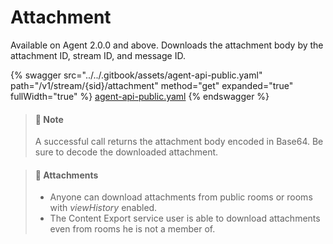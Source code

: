 # Attachment

Available on Agent 2.0.0 and above. Downloads the attachment body by the attachment ID, stream ID, and message ID.

{% swagger src="../../.gitbook/assets/agent-api-public.yaml" path="/v1/stream/{sid}/attachment" method="get" expanded="true" fullWidth="true" %}
[agent-api-public.yaml](../../.gitbook/assets/agent-api-public.yaml)
{% endswagger %}

> #### 🚧 Note
>
> A successful call returns the attachment body encoded in Base64. Be sure to decode the downloaded attachment.

> #### 📘 Attachments
>
> * Anyone can download attachments from public rooms or rooms with _viewHistory_ enabled.
> * The Content Export service user is able to download attachments even from rooms he is not a member of.

